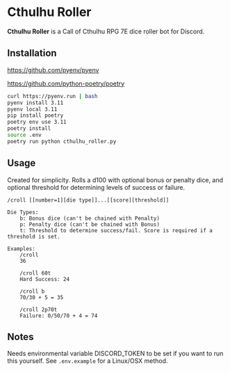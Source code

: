 # Cthulhu Roller

**Cthulhu Roller** is a Call of Cthulhu RPG 7E dice roller bot for Discord.

## Installation

<https://github.com/pyenv/pyenv>

<https://github.com/python-poetry/poetry>

```bash
curl https://pyenv.run | bash
pyenv install 3.11
pyenv local 3.11
pip install poetry
poetry env use 3.11
poetry install
source .env
poetry run python cthulhu_roller.py
```

## Usage

Created for simplicity. Rolls a d100 with optional bonus or penalty dice, and optional threshold for determining levels of success or failure.

```text
/croll [[number=1][die type]]...[[score][threshold]]

Die Types:
    b: Bonus dice (can't be chained with Penalty)
    p: Penalty dice (can't be chained with Bonus)
    t: Threshold to determine success/fail. Score is required if a threshold is set.

Examples:
    /croll
    36

    /croll 60t
    Hard Success: 24

    /croll b
    70/30 + 5 = 35

    /croll 2p70t
    Failure: 0/50/70 + 4 = 74
```

## Notes

Needs environmental variable DISCORD_TOKEN to be set if you want to run this yourself. See `.env.example` for a Linux/OSX method.
